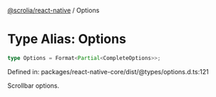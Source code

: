 [@scrolia/react-native](../README.md) / Options

# Type Alias: Options

```ts
type Options = Format<Partial<CompleteOptions>>;
```

Defined in: packages/react-native-core/dist/@types/options.d.ts:121

Scrollbar options.
